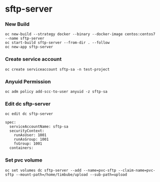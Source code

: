 # sftp-server

### New Build
```
oc new-build --strategy docker --binary --docker-image centos:centos7 --name sftp-server
oc start-build sftp-server --from-dir . --follow
oc new-app sftp-server
```

### Create service account
```
oc create serviceaccount sftp-sa -n test-project
```

### Anyuid Permission
```
oc adm policy add-scc-to-user anyuid -z sftp-sa
```

### Edit dc sftp-server
```
oc edit dc sftp-server

spec:
  serviceAccountName: sftp-sa
  securityContext:
    runAsUser: 1001
    runAsGroup: 1001
    fsGroup: 1001
  containers:
```

### Set pvc volume
```
oc set volumes dc sftp-server --add --name=pvc-sftp --claim-name=pvc-sftp --mount-path=/home/timbube/upload --sub-path=upload
```
